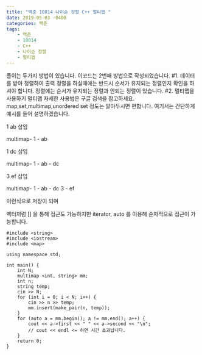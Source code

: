 ```yaml
---
title: "백준 10814 나이순 정렬 C++ 멀티맵 "
date: 2019-05-03 -0400
categories: 백준
tags:
	- 백준
	- 10814
	- C++
	- 나이순 정렬
	- 멀티맵
---
```


풀이는 두가지 방법이 있습니다. 이코드는 2번째 방법으로 작성되었습니다. 
#1. 데이터를 받아 정렬하여 출력
정렬을 하실때에는 반드시 순서가 유지되는 정렬인지 확인을 하셔야 합니다. 
정렬에는 순서가 유지되는 정렬과 안되는 정렬이 있습니다. 
#2. 멀티맵을 사용하기
멀티맵 자세한 사용법은 구글 검색을 참고하세요. map,set,multimap,unordered set 정도는 알아두시면 편합니다.
여기서는 간단하게 예시를 들어 설명하겠습니다. 

1 ab 삽입

multimap-
1 - ab

1 dc 삽입

multimap-
1 - ab - dc

3 ef 삽입

multimap-
1 - ab - dc
3 - ef

이런식으로 저장이 되며

벡터처럼 [] 을 통해 접근도 가능하지만
iterator, auto 를 이용해 순차적으로 접근이 가능합니다.


```
#include <string>
#include <iostream>
#include <map>

using namespace std;

int main() {
	int N;
	multimap <int, string> mm;
	int n;
	string temp;
	cin >> N;
	for (int i = 0; i < N; i++) {
		cin >> n >> temp; 
		mm.insert(make_pair(n, temp));
	}
	for (auto a = mm.begin(); a != mm.end(); a++) {
		cout << a->first << " " << a->second << "\n";
		// cout << endl <= 하면 시간 초과납니다. 
	}
	return 0; 
}
```
